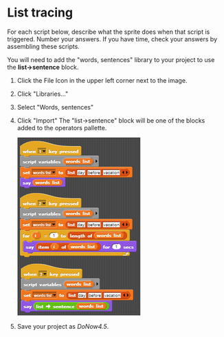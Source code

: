 # List tracing

For each script below, describe what the sprite does when that script is triggered. Number your answers. If you have time, check your answers by assembling these scripts.

You will need to add the "words, sentences" library to your project to use the **list->sentence** block.

1. Click the File Icon in the upper left corner next to the image.  
2. Click "Libraries..."
3. Select "Words, sentences"
4. Click "Import"
The "list->sentence" block will be one of the blocks added to the operators pallette.

    ![List Do Now](images/list_do_now.png)

5. Save your project as _DoNow4.5_.
